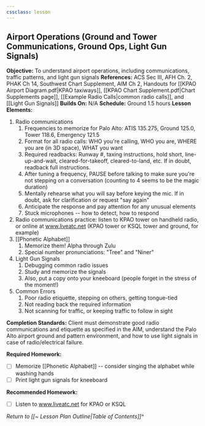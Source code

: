 ```yaml
---
cssclass: lesson
---
```

## Airport Operations (Ground and Tower Communications, Ground Ops, Light Gun Signals)

**Objective:** To understand airport operations, including communications, traffic patterns, and light gun signals
**References:** ACS Sec III, AFH Ch. 2, PHAK Ch 14, Southwest Chart Supplement, AIM Ch 2, Handouts for [[KPAO Airport Diagram.pdf|KPAO taxiways]], [[KPAO Chart Supplement.pdf|Chart Supplements page]], [[Example Radio Calls|common radio calls]], and [[Light Gun Signals]]
**Builds On:** N/A
**Schedule:** Ground 1.5 hours
**Lesson Elements:**
1. Radio communications
	1. Frequencies to memorize for Palo Alto: ATIS 135.275, Ground 125.0, Tower 118.6, Emergency 121.5
	2. Format for all radio calls: WHO you're calling, WHO you are, WHERE you are (in 3D space), WHAT you want
	3. Required readbacks: Runway #, taxing instructions, hold short, line-up-and-wait, cleared-for-takeoff, cleared-to-land, etc. If in doubt, readback full instructions.
	4. After tuning a frequency, PAUSE before talking to make sure you're not stepping on a conversation (counting to 4 seems to be the magic duration)
	5. Mentally rehearse what you will say before keying the mic. If in doubt, ask for clarification or request "say again"
	6. Anticipate the response and pay attention for any unusual elements
	7. Stuck microphones -- how to detect, how to respond
2. Radio communications practice: listen to KPAO tower on handheld radio, or online at www.liveatc.net (KPAO tower or KSQL tower and ground, for example)
3. [[Phonetic Alphabet]]
	1. Memorize them! Alpha through Zulu
	2. Special number pronunciations: "Tree" and "Niner"
4. Light Gun Signals
	1. Debugging common radio issues
	2. Study and memorize the signals
	3. Also, put a copy onto your kneeboard (people forget in the stress of the moment!)
5. Common Errors
	1. Poor radio etiquette, stepping on others, getting tongue-tied
	2. Not reading back the required information
	3. Not scanning for traffic, or keeping traffic to follow in sight

**Completion Standards:** Client must demonstrate good radio communications and etiquette as specified in the AIM, understand the Palo Alto airport ground and pattern environment, and how to use light signals in case of radio/electrical failure.

**Required Homework:** 
- [ ] Memorize [[Phonetic Alphabet]] -- consider singing the alphabet while washing hands
- [ ] Print light gun signals for kneeboard

**Recommended Homework:** 
- [ ] Listen to www.liveatc.net for KPAO or KSQL


*Return to [[~ Lesson Plan Outline|Table of Contents]]^*